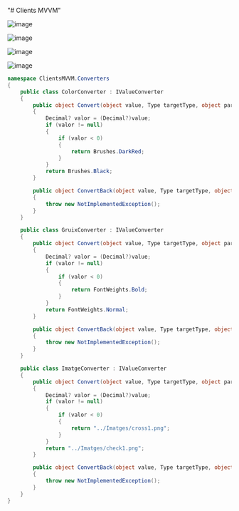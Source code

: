 "# Clients MVVM" 



![image](https://github.com/0LE6/DAM2_M07_ClientsMVVM/assets/135649528/fd4b1d03-b1a9-488a-bd03-a82bf441d4d3)


![image](https://github.com/0LE6/DAM2_M07_ClientsMVVM/assets/135649528/29dd2eeb-abd5-4b5c-aaf9-9c3cee20523a)

![image](https://github.com/0LE6/DAM2_M07_ClientsMVVM/assets/135649528/e3890122-08b3-4fe1-9305-9847d1b092db)

![image](https://github.com/0LE6/DAM2_M07_ClientsMVVM/assets/135649528/581cbaf1-ebb5-4378-a5db-a1144b32e467)
```csharp
namespace ClientsMVVM.Converters
{
    public class ColorConverter : IValueConverter
    {
        public object Convert(object value, Type targetType, object parameter, CultureInfo culture)
        {
            Decimal? valor = (Decimal?)value;
            if (valor != null)
            {
                if (valor < 0)
                {
                    return Brushes.DarkRed;
                }
            }
            return Brushes.Black;
        }

        public object ConvertBack(object value, Type targetType, object parameter, CultureInfo culture)
        {
            throw new NotImplementedException();
        }
    }

    public class GruixConverter : IValueConverter
    {
        public object Convert(object value, Type targetType, object parameter, CultureInfo culture)
        {
            Decimal? valor = (Decimal?)value;
            if (valor != null)
            {
                if (valor < 0)
                {
                    return FontWeights.Bold;
                }
            }
            return FontWeights.Normal;
        }

        public object ConvertBack(object value, Type targetType, object parameter, CultureInfo culture)
        {
            throw new NotImplementedException();
        }
    }

    public class ImatgeConverter : IValueConverter
    {
        public object Convert(object value, Type targetType, object parameter, CultureInfo culture)
        {
            Decimal? valor = (Decimal?)value;
            if (valor != null)
            {
                if (valor < 0)
                {
                    return "../Imatges/cross1.png";
                }
            }
            return "../Imatges/check1.png";
        }

        public object ConvertBack(object value, Type targetType, object parameter, CultureInfo culture)
        {
            throw new NotImplementedException();
        }
    }
}
```
